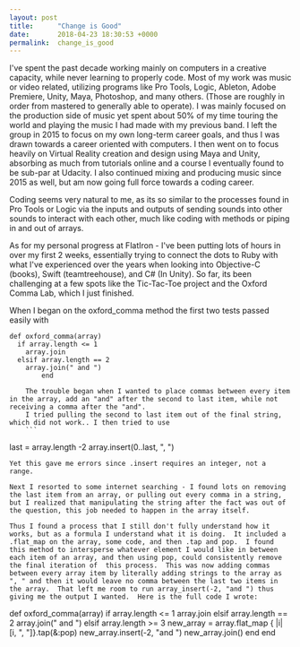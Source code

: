 ```yaml
---
layout: post
title:      "Change is Good"
date:       2018-04-23 18:30:53 +0000
permalink:  change_is_good
---
```



I've spent the past decade working mainly on computers in a creative capacity, while never learning to properly code.  Most of my work was music or video related, utilizing programs like Pro Tools, Logic, Ableton, Adobe Premiere, Unity, Maya, Photoshop, and many others.  (Those are roughly in order from mastered to generally able to operate). I was mainly focused on the production side of music yet spent about 50% of my time touring the world and playing the music I had made with my previous band.  I left the group in 2015 to focus on my own long-term career goals, and thus I was drawn towards a career oriented with computers.  I then went on to focus heavily on Virtual Reality creation and design using Maya and Unity, absorbing as much from tutorials online and a course I eventually found to be sub-par at Udacity. 
I also continued mixing and producing music since 2015 as well, but am now going full force towards a coding career. 

Coding seems very natural to me, as its so similar to the processes found in Pro Tools or Logic via the inputs and outputs of sending sounds into other sounds to interact with each other, much like coding with methods or piping in and out of arrays. 

As for my personal progress at FlatIron - I've been putting lots of hours in over my first 2 weeks, essentially trying to connect the dots to Ruby with what I've experienced over the years when looking into Objective-C (books), Swift (teamtreehouse),  and C# (In Unity).  So far, its been challenging at a few spots like the Tic-Tac-Toe project and the Oxford Comma Lab, which I just finished.

When I began on the oxford_comma method the first two tests passed easily with 
```
def oxford_comma(array)
  if array.length <= 1
    array.join
  elsif array.length == 2
    array.join(" and ")
		end
```
		The trouble began when I wanted to place commas between every item in the array, add an "and" after the second to last item, while not receiving a comma after the "and". 
		I tried pulling the second to last item out of the final string, which did not work.. I then tried to use
		```
last = array.length -2
		array.insert(0..last, ", ")
```
Yet this gave me errors since .insert requires an integer, not a range.  

Next I resorted to some internet searching - I found lots on removing the last item from an array, or pulling out every comma in a string, but I realized that manipulating the string after the fact was out of the question, this job needed to happen in the array itself. 

Thus I found a process that I still don't fully understand how it works, but as a formula I understand what it is doing.  It included a .flat_map on the array, some code, and then .tap and pop.  I found this method to intersperse whatever element I would like in between each item of an array, and then using pop, could consistently remove the final iteration of  this process.  This was now adding commas between every array item by literally adding strings to the array as ", " and then it would leave no comma between the last two items in the array.  That left me room to run array_insert(-2, "and ") thus giving me the output I wanted.  Here is the full code I wrote:

```
def oxford_comma(array)
  if array.length <= 1
    array.join
  elsif array.length == 2
    array.join(" and ")
  elsif array.length >= 3
    new_array = array.flat_map { |i| [i, ", "]}.tap(&:pop)
    new_array.insert(-2, "and ")
    new_array.join()
  end
end
```



		
